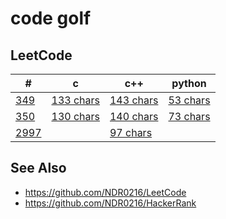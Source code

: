 # code golf

## LeetCode


| #                                                                                                | c                                                                              | c++                                                                               | python                                                                         |
| -------------------------------------------------------------------------------------------------- | -------------------------------------------------------------------------------- | ----------------------------------------------------------------------------------- | -------------------------------------------------------------------------------- |
| [349](https://leetcode.com/problems/intersection-of-two-arrays/)                                 | [133 chars](https://github.com/NDR0216/code_golf/blob/main/LeetCode/349/349.c) | [143 chars](https://github.com/NDR0216/code_golf/blob/main/LeetCode/349/349.cpp)  | [53 chars](https://github.com/NDR0216/code_golf/blob/main/LeetCode/349/349.py) |
| [350](https://leetcode.com/problems/intersection-of-two-arrays-ii/)                              | [130 chars](https://github.com/NDR0216/code_golf/blob/main/LeetCode/350/350.c) | [140 chars](https://github.com/NDR0216/code_golf/blob/main/LeetCode/350/350.cpp)  | [73 chars](https://github.com/NDR0216/code_golf/blob/main/LeetCode/350/350.py) |
| [2997](https://leetcode.com/problems/minimum-number-of-operations-to-make-array-xor-equal-to-k/) |                                                                                | [97 chars](https://github.com/NDR0216/code_golf/blob/main/LeetCode/2997/2997.cpp) |                                                                                |

## See Also

* https://github.com/NDR0216/LeetCode
* https://github.com/NDR0216/HackerRank
